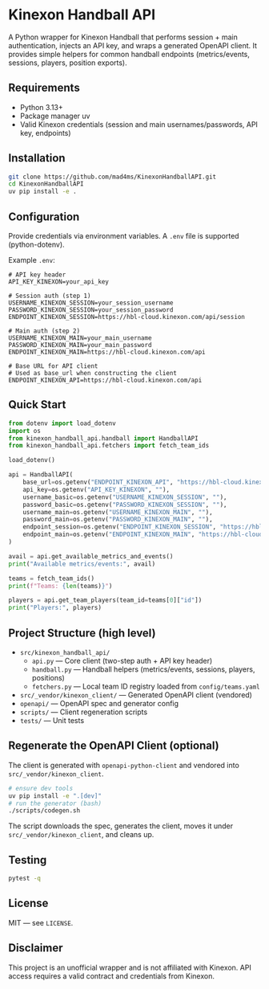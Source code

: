 # Kinexon Handball API

A Python wrapper for Kinexon Handball that performs session + main authentication, injects an API key, and wraps a generated OpenAPI client. It provides simple helpers for common handball endpoints (metrics/events, sessions, players, position exports).

## Requirements
- Python 3.13+
- Package manager uv
- Valid Kinexon credentials (session and main usernames/passwords, API key, endpoints)

## Installation
```bash
git clone https://github.com/mad4ms/KinexonHandballAPI.git
cd KinexonHandballAPI
uv pip install -e .
```

## Configuration
Provide credentials via environment variables. A `.env` file is supported (python-dotenv).

Example `.env`:
```env
# API key header
API_KEY_KINEXON=your_api_key

# Session auth (step 1)
USERNAME_KINEXON_SESSION=your_session_username
PASSWORD_KINEXON_SESSION=your_session_password
ENDPOINT_KINEXON_SESSION=https://hbl-cloud.kinexon.com/api/session

# Main auth (step 2)
USERNAME_KINEXON_MAIN=your_main_username
PASSWORD_KINEXON_MAIN=your_main_password
ENDPOINT_KINEXON_MAIN=https://hbl-cloud.kinexon.com/api

# Base URL for API client
# Used as base_url when constructing the client
ENDPOINT_KINEXON_API=https://hbl-cloud.kinexon.com/api
```

## Quick Start
```python
from dotenv import load_dotenv
import os
from kinexon_handball_api.handball import HandballAPI
from kinexon_handball_api.fetchers import fetch_team_ids

load_dotenv()

api = HandballAPI(
    base_url=os.getenv("ENDPOINT_KINEXON_API", "https://hbl-cloud.kinexon.com/api"),
    api_key=os.getenv("API_KEY_KINEXON", ""),
    username_basic=os.getenv("USERNAME_KINEXON_SESSION", ""),
    password_basic=os.getenv("PASSWORD_KINEXON_SESSION", ""),
    username_main=os.getenv("USERNAME_KINEXON_MAIN", ""),
    password_main=os.getenv("PASSWORD_KINEXON_MAIN", ""),
    endpoint_session=os.getenv("ENDPOINT_KINEXON_SESSION", "https://hbl-cloud.kinexon.com/api/session"),
    endpoint_main=os.getenv("ENDPOINT_KINEXON_MAIN", "https://hbl-cloud.kinexon.com/api"),
)

avail = api.get_available_metrics_and_events()
print("Available metrics/events:", avail)

teams = fetch_team_ids()
print(f"Teams: {len(teams)}")

players = api.get_team_players(team_id=teams[0]["id"])
print("Players:", players)
```

## Project Structure (high level)
- `src/kinexon_handball_api/`
  - `api.py` — Core client (two-step auth + API key header)
  - `handball.py` — Handball helpers (metrics/events, sessions, players, positions)
  - `fetchers.py` — Local team ID registry loaded from `config/teams.yaml`
- `src/_vendor/kinexon_client/` — Generated OpenAPI client (vendored)
- `openapi/` — OpenAPI spec and generator config
- `scripts/` — Client regeneration scripts
- `tests/` — Unit tests

## Regenerate the OpenAPI Client (optional)
The client is generated with `openapi-python-client` and vendored into `src/_vendor/kinexon_client`.

```bash
# ensure dev tools
uv pip install -e ".[dev]"
# run the generator (bash)
./scripts/codegen.sh
```

The script downloads the spec, generates the client, moves it under `src/_vendor/kinexon_client`, and cleans up.

## Testing
```bash
pytest -q
```

## License
MIT — see `LICENSE`.

## Disclaimer
This project is an unofficial wrapper and is not affiliated with Kinexon. API access requires a valid contract and credentials from Kinexon.
